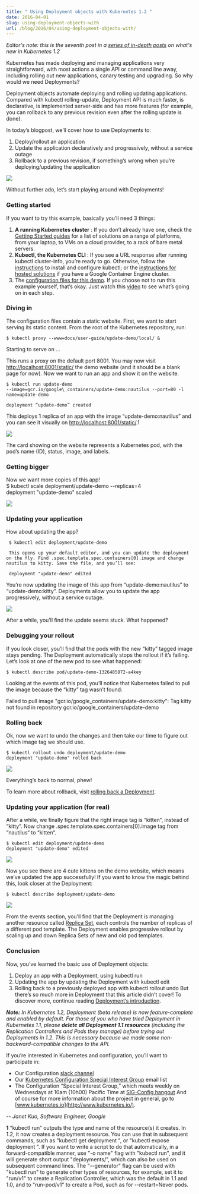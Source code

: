 ```yaml
---
title: " Using Deployment objects with Kubernetes 1.2 "
date: 2016-04-01
slug: using-deployment-objects-with
url: /blog/2016/04/using-deployment-objects-with/
---
```

_Editor's note: this is the seventh post in a [series of in-depth posts](http://blog.kubernetes.io/2016/03/five-days-of-kubernetes-12.html) on what's new in Kubernetes 1.2_  

Kubernetes has made deploying and managing applications very straightforward, with most actions a single API or command line away, including rolling out new applications, canary testing and upgrading. So why would we need Deployments?  

Deployment objects automate deploying and rolling updating applications. Compared with kubectl rolling-update, Deployment API is much faster, is declarative, is implemented server-side and has more features (for example, you can rollback to any previous revision even after the rolling update is done).  

 In today’s blogpost, we’ll cover how to use Deployments to:  

1. Deploy/rollout an application
2. Update the application declaratively and progressively, without a service outage
3. Rollback to a previous revision, if something’s wrong when you’re deploying/updating the application

[![](https://4.bp.blogspot.com/-M9Xc21XYtLA/Vv7ImzURFxI/AAAAAAAACg0/jlHU3nJ-qYwC74DMiD-joaDPqQfebj3-g/s640/image03.gif)](https://4.bp.blogspot.com/-M9Xc21XYtLA/Vv7ImzURFxI/AAAAAAAACg0/jlHU3nJ-qYwC74DMiD-joaDPqQfebj3-g/s1600/image03.gif)

Without further ado, let’s start playing around with Deployments!  


### Getting started
If you want to try this example, basically you’ll need 3 things:  

1. **A running Kubernetes cluster** : If you don’t already have one, check the [Getting Started guides](http://kubernetes.io/docs/getting-started-guides/) for a list of solutions on a range of platforms, from your laptop, to VMs on a cloud provider, to a rack of bare metal servers.
2. **Kubectl, the Kubernetes CLI** : If you see a URL response after running kubectl cluster-info, you’re ready to go. Otherwise, follow the [instructions](http://kubernetes.io/docs/user-guide/prereqs/) to install and configure kubectl; or the [instructions for hosted solutions](https://cloud.google.com/container-engine/docs/before-you-begin) if you have a Google Container Engine cluster.
3. The [configuration files for this demo](https://github.com/kubernetes/kubernetes.github.io/tree/master/docs/user-guide/update-demo).
If you choose not to run this example yourself, that’s okay. Just watch this [video](https://youtu.be/eigalYy0v4w) to see what’s going on in each step.  


### Diving in
The configuration files contain a static website. First, we want to start serving its static content. From the root of the Kubernetes repository, run:  
```  
$ kubectl proxy --www=docs/user-guide/update-demo/local/ &  
```
Starting to serve on …  

This runs a proxy on the default port 8001. You may now visit [http://localhost:8001/static/](http://localhost:8001/static/) the demo website (and it should be a blank page for now). Now we want to run an app and show it on the website.  
```  
$ kubectl run update-demo   
--image=gcr.io/google\_containers/update-demo:nautilus --port=80 -l name=update-demo  

deployment “update-demo” created  
```  
This deploys 1 replica of an app with the image “update-demo:nautilus” and you can see it visually on [http://localhost:8001/static/](http://localhost:8001/static/).1  



[![](https://3.bp.blogspot.com/-EYXhcEK1upw/Vv7JL4rOAtI/AAAAAAAACg4/uy9oKePGjA82xPHhX6ak2_NiHPZ3FU8gw/s640/deployment-API-5.png)](https://3.bp.blogspot.com/-EYXhcEK1upw/Vv7JL4rOAtI/AAAAAAAACg4/uy9oKePGjA82xPHhX6ak2_NiHPZ3FU8gw/s1600/deployment-API-5.png)

The card showing on the website represents a Kubernetes pod, with the pod’s name (ID), status, image, and labels.   


### Getting bigger
Now we want more copies of this app!  
$ kubectl scale deployment/update-demo --replicas=4   
deployment "update-demo" scaled  



[![](https://1.bp.blogspot.com/-6YXQqogAGcY/Vv7JnU7g_FI/AAAAAAAAChE/00pqgQvUXkcgjPzi7NfDnSSRJeBUHFaGQ/s640/deployment-API-2.png)](https://1.bp.blogspot.com/-6YXQqogAGcY/Vv7JnU7g_FI/AAAAAAAAChE/00pqgQvUXkcgjPzi7NfDnSSRJeBUHFaGQ/s1600/deployment-API-2.png)

### Updating your application
How about updating the app?  
```  
 $ kubectl edit deployment/update-demo  

 This opens up your default editor, and you can update the deployment on the fly. Find .spec.template.spec.containers[0].image and change nautilus to kitty. Save the file, and you’ll see:  

 deployment "update-demo" edited   
```  
You’re now updating the image of this app from “update-demo:nautilus” to “update-demo:kitty”.  Deployments allow you to update the app progressively, without a service outage.   


[![](https://2.bp.blogspot.com/-x4FmFXdzw30/Vv7KAAQ21wI/AAAAAAAAChM/QWv8Y03lIsU4JBqjE3XFQU2EtzZgogylA/s640/deployment-API-3.png)](https://2.bp.blogspot.com/-x4FmFXdzw30/Vv7KAAQ21wI/AAAAAAAAChM/QWv8Y03lIsU4JBqjE3XFQU2EtzZgogylA/s1600/deployment-API-3.png)

After a while, you’ll find the update seems stuck. What happened?  

### Debugging your rollout
If you look closer, you’ll find that the pods with the new “kitty” tagged image stays pending. The Deployment automatically stops the rollout if it’s failing. Let’s look at one of the new pod to see what happened:  
```  
$ kubectl describe pod/update-demo-1326485872-a4key  
```  
 Looking at the events of this pod, you’ll notice that Kubernetes failed to pull the image because the “kitty” tag wasn’t found:  

Failed to pull image "gcr.io/google\_containers/update-demo:kitty": Tag kitty not found in repository gcr.io/google\_containers/update-demo  

### Rolling back
Ok, now we want to undo the changes and then take our time to figure out which image tag we should use.  
```  
$ kubectl rollout undo deployment/update-demo   
deployment "update-demo" rolled back  
```  


[![](https://1.bp.blogspot.com/-6YXQqogAGcY/Vv7JnU7g_FI/AAAAAAAAChE/00pqgQvUXkcgjPzi7NfDnSSRJeBUHFaGQ/s640/deployment-API-2.png)](https://1.bp.blogspot.com/-6YXQqogAGcY/Vv7JnU7g_FI/AAAAAAAAChE/00pqgQvUXkcgjPzi7NfDnSSRJeBUHFaGQ/s1600/deployment-API-2.png)

Everything’s back to normal, phew!  

To learn more about rollback, visit [rolling back a Deployment](http://kubernetes.io/docs/user-guide/deployments/#rolling-back-a-deployment).   

### Updating your application (for real)
After a while, we finally figure that the right image tag is “kitten”, instead of “kitty”. Now change .spec.template.spec.containers[0].image tag from “nautilus“ to “kitten“.  
```  
$ kubectl edit deployment/update-demo  
deployment "update-demo" edited  
```  


[![](https://4.bp.blogspot.com/-u7qPUSQOMLE/Vv7JndUqKaI/AAAAAAAAChA/jHoysiDbnNQU2prPJn19ZFOtLiatzPsMg/s640/deployment-API-1.png)](https://4.bp.blogspot.com/-u7qPUSQOMLE/Vv7JndUqKaI/AAAAAAAAChA/jHoysiDbnNQU2prPJn19ZFOtLiatzPsMg/s1600/deployment-API-1.png)

Now you see there are 4 cute kittens on the demo website, which means we’ve updated the app successfully! If you want to know the magic behind this, look closer at the Deployment:  
```  
$ kubectl describe deployment/update-demo  
```  


[![](https://1.bp.blogspot.com/-3U1OTNqdz1s/Vv7Kfw4uGYI/AAAAAAAAChU/CgF6Mv5J6b8_lANXkpEIFytRGo9x0Bn_A/s640/deployment-API-6.png)](https://1.bp.blogspot.com/-3U1OTNqdz1s/Vv7Kfw4uGYI/AAAAAAAAChU/CgF6Mv5J6b8_lANXkpEIFytRGo9x0Bn_A/s1600/deployment-API-6.png)

From the events section, you’ll find that the Deployment is managing another resource called [Replica Set](http://kubernetes.io/docs/user-guide/replicasets/), each controls the number of replicas of a different pod template. The Deployment enables progressive rollout by scaling up and down Replica Sets of new and old pod templates.   

### Conclusion
Now, you’ve learned the basic use of Deployment objects:  

1. Deploy an app with a Deployment, using kubectl run
2. Updating the app by updating the Deployment with kubectl edit
3. Rolling back to a previously deployed app with kubectl rollout undo
But there’s so much more in Deployment that this article didn’t cover! To discover more, continue reading [Deployment’s introduction](http://kubernetes.io/docs/user-guide/deployments/).  

**_Note:_**  _In Kubernetes 1.2, Deployment (beta release) is now feature-complete and enabled by default. For those of you who have tried Deployment in Kubernetes 1.1, please **delete all Deployment 1.1 resources** (including the Replication Controllers and Pods they manage) before trying out Deployments in 1.2. This is necessary because we made some non-backward-compatible changes to the API._  

 If you’re interested in Kubernetes and configuration, you’ll want to participate in:  

- Our Configuration [slack channel](https://kubernetes.slack.com/messages/sig-configuration/)
- Our [Kubernetes Configuration Special Interest Group](https://groups.google.com/forum/#!forum/kubernetes-sig-config) email list
- The Configuration “Special Interest Group,” which meets weekly on Wednesdays at 10am (10h00) Pacific Time at [SIG-Config hangout](https://hangouts.google.com/hangouts/_/google.com/kube-sig-config)
And of course for more information about the project in general, go to [www.kubernetes.io](http://www.kubernetes.io/).  

 -- _Janet Kuo, Software Engineer, Google_  


**1** “kubectl run” outputs the type and name of the resource(s) it creates. In 1.2, it now creates a deployment resource. You can use that in subsequent commands, such as "kubectl get deployment ", or "kubectl expose deployment ". If you want to write a script to do that automatically, in a forward-compatible manner, use "-o name" flag with "kubectl run", and it will generate short output "deployments/", which can also be used on subsequent command lines. The "--generator" flag can be used with "kubectl run" to generate other types of resources, for example, set it to "run/v1" to create a Replication Controller, which was the default in 1.1 and 1.0, and to "run-pod/v1" to create a Pod, such as for --restart=Never pods.
